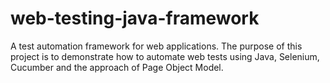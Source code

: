 # web-testing-java-framework
A test automation framework for web applications. The purpose of this project is to demonstrate how to automate web tests using Java, Selenium, Cucumber and the approach of Page Object Model.

